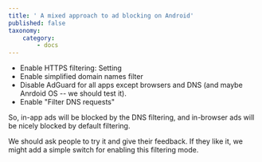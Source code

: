 ```yaml
---
title: ' A mixed approach to ad blocking on Android'
published: false
taxonomy:
    category:
        - docs
---
```


* Enable HTTPS filtering: Setting
* Enable simplified domain names filter
* Disable AdGuard for all apps except browsers and DNS (and maybe Anrdoid OS -- we should test it).
* Enable "Filter DNS requests"

So, in-app ads will be blocked by the DNS filtering, and in-browser ads will be nicely blocked by default filtering.

We should ask people to try it and give their feedback. If they like it, we might add a simple switch for enabling this filtering mode.